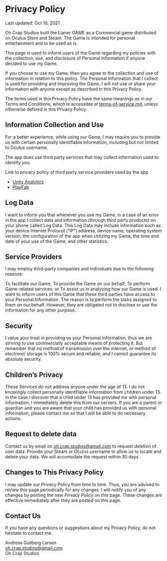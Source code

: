 # Privacy Policy
Last updated: Oct 16, 2021

Oh Crap Studios built the Lianer GAME as a Commercial game distributed on Oculus Store and Steam. The Game is intended for personal entertainment and to be used as is.

This page is used to inform users of the Game regarding my policies with the collection, use, and disclosure of Personal Information if anyone decided to use my Game.

If you choose to use my Game, then you agree to the collection and use of information in relation to this policy. The Personal Information that I collect is used for providing and improving the Game. I will not use or share your information with anyone except as described in this Privacy Policy.

The terms used in this Privacy Policy have the same meanings as in our Terms and Conditions, which is accessible at [terms-of-service.md](terms-of-service.md), unless otherwise defined in this Privacy Policy.

## Information Collection and Use

For a better experience, while using our Game, I may require you to provide us with certain personally identifiable information, including but not limited to Oculus username.

The app does use third party services that may collect information used to identify you.

Link to privacy policy of third party service providers used by the app

- [Unity Analytics](https://unity3d.com/legal/privacy-policy)
- [PlayFab](https://playfab.com/terms/)

## Log Data

I want to inform you that whenever you use my Game, in a case of an error in the app I collect data and information (through third party products) on your phone called Log Data. This Log Data may include information such as your device Internet Protocol (“IP”) address, device name, operating system version, the configuration of the app when utilizing my Game, the time and date of your use of the Game, and other statistics.

## Service Providers

I may employ third-party companies and individuals due to the following reasons:

To facilitate our Game;
To provide the Game on our behalf;
To perform Game-related services; or
To assist us in analyzing how our Game is used.
I want to inform users of this Game that these third parties have access to your Personal Information. The reason is to perform the tasks assigned to them on our behalf. However, they are obligated not to disclose or use the information for any other purpose.

## Security

I value your trust in providing us your Personal Information, thus we are striving to use commercially acceptable means of protecting it. But remember that no method of transmission over the internet, or method of electronic storage is 100% secure and reliable, and I cannot guarantee its absolute security.

## Children’s Privacy

These Services do not address anyone under the age of 13. I do not knowingly collect personally identifiable information from children under 13. In the case I discover that a child under 13 has provided me with personal information, I immediately delete this from our servers. If you are a parent or guardian and you are aware that your child has provided us with personal information, please contact me so that I will be able to do necessary actions.

## Request to delete data

Contact us by email on [oh.crap.studios@gmail.com](mailto:oh.crap.studios@gmail.com) to request deletion of user data.
Provide your Steam or Oculus username to allow us to locate and delete your data.
We will accomodate the request within 30 days.

## Changes to This Privacy Policy

I may update our Privacy Policy from time to time. Thus, you are advised to review this page periodically for any changes. I will notify you of any changes by posting the new Privacy Policy on this page. These changes are effective immediately after they are posted on this page.

## Contact Us

If you have any questions or suggestions about my Privacy Policy, do not hesitate to contact me.

Andreas Gullberg Larsen<br/>
[oh.crap.studios@gmail.com](mailto:oh.crap.studios@gmail.com)<br/>
Oh Crap Studios
